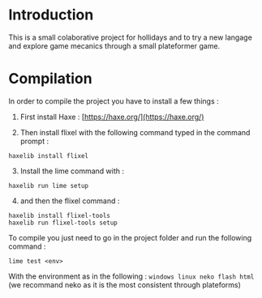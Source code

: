 # Introduction

This is a small colaborative project for hollidays and to try a new langage and explore game mecanics through a small plateformer game.

# Compilation

In order to compile the project you have to install a few things :

1. First install Haxe : [https://haxe.org/](https://haxe.org/)

2. Then install flixel with the following command typed in the command prompt : 
```
haxelib install flixel
```

3. Install the lime command with : 
```
haxelib run lime setup
``` 

4. and then the flixel command : 
```
haxelib install flixel-tools 
haxelib run flixel-tools setup
```

To compile you just need to go in the project folder and run the following command : 
```
lime test <env>
```
With the environment as in the following : `windows linux neko flash html` (we recommand neko as it is the most consistent through plateforms)